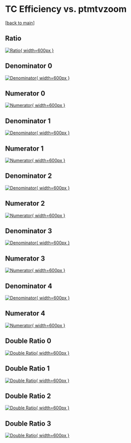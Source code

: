 # TC Efficiency vs. ptmtvzoom

[[back to main](./)]



## Ratio

[![Ratio](../mtv/var/TC_vtr_211_1_eff_ptmtvzoom.png){ width=600px }](../mtv/var/TC_vtr_211_1_eff_ptmtvzoom.pdf)

## Denominator 0

[![Denominator](../mtv/den/TC_vtr_211_1_eff_ptmtvzoom_den0.png){ width=600px }](../mtv/den/TC_vtr_211_1_eff_ptmtvzoom_den0.pdf)

## Numerator 0

[![Numerator](../mtv/num/TC_vtr_211_1_eff_ptmtvzoom_num0.png){ width=600px }](../mtv/num/TC_vtr_211_1_eff_ptmtvzoom_num0.pdf)

## Denominator 1

[![Denominator](../mtv/den/TC_vtr_211_1_eff_ptmtvzoom_den1.png){ width=600px }](../mtv/den/TC_vtr_211_1_eff_ptmtvzoom_den1.pdf)

## Numerator 1

[![Numerator](../mtv/num/TC_vtr_211_1_eff_ptmtvzoom_num1.png){ width=600px }](../mtv/num/TC_vtr_211_1_eff_ptmtvzoom_num1.pdf)

## Denominator 2

[![Denominator](../mtv/den/TC_vtr_211_1_eff_ptmtvzoom_den2.png){ width=600px }](../mtv/den/TC_vtr_211_1_eff_ptmtvzoom_den2.pdf)

## Numerator 2

[![Numerator](../mtv/num/TC_vtr_211_1_eff_ptmtvzoom_num2.png){ width=600px }](../mtv/num/TC_vtr_211_1_eff_ptmtvzoom_num2.pdf)

## Denominator 3

[![Denominator](../mtv/den/TC_vtr_211_1_eff_ptmtvzoom_den3.png){ width=600px }](../mtv/den/TC_vtr_211_1_eff_ptmtvzoom_den3.pdf)

## Numerator 3

[![Numerator](../mtv/num/TC_vtr_211_1_eff_ptmtvzoom_num3.png){ width=600px }](../mtv/num/TC_vtr_211_1_eff_ptmtvzoom_num3.pdf)

## Denominator 4

[![Denominator](../mtv/den/TC_vtr_211_1_eff_ptmtvzoom_den4.png){ width=600px }](../mtv/den/TC_vtr_211_1_eff_ptmtvzoom_den4.pdf)

## Numerator 4

[![Numerator](../mtv/num/TC_vtr_211_1_eff_ptmtvzoom_num4.png){ width=600px }](../mtv/num/TC_vtr_211_1_eff_ptmtvzoom_num4.pdf)

## Double Ratio 0

[![Double Ratio](../mtv/ratio/TC_vtr_211_1_eff_ptmtvzoom_ratio0.png){ width=600px }](../mtv/ratio/TC_vtr_211_1_eff_ptmtvzoom_ratio0.pdf)

## Double Ratio 1

[![Double Ratio](../mtv/ratio/TC_vtr_211_1_eff_ptmtvzoom_ratio1.png){ width=600px }](../mtv/ratio/TC_vtr_211_1_eff_ptmtvzoom_ratio1.pdf)

## Double Ratio 2

[![Double Ratio](../mtv/ratio/TC_vtr_211_1_eff_ptmtvzoom_ratio2.png){ width=600px }](../mtv/ratio/TC_vtr_211_1_eff_ptmtvzoom_ratio2.pdf)

## Double Ratio 3

[![Double Ratio](../mtv/ratio/TC_vtr_211_1_eff_ptmtvzoom_ratio3.png){ width=600px }](../mtv/ratio/TC_vtr_211_1_eff_ptmtvzoom_ratio3.pdf)

